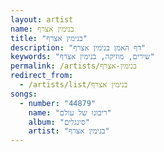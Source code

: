 ```yaml
---
layout: artist
name: בנימין אצרף
title: "בנימין אצרף"
description: "דף האמן בנימין אצרף"
keywords: "שירים, מוזיקה, בנימין אצרף"
permalink: /artists/בנימין-אצרף
redirect_from:
  - /artists/list/בנימין אצרף
songs:
  - number: "44879"
    name: "ריבונו של עולם"
    album: "סינגלים"
    artist: "בנימין אצרף"
---
```

